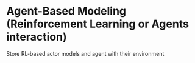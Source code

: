 # Agent-Based Modeling (Reinforcement Learning or Agents interaction)
Store RL-based actor models and agent with their environment
